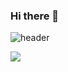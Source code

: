 ### Hi there 👋

<!--
**sangkyu-bae/sangkyu-bae** is a ✨ _special_ ✨ repository because its `README.md` (this file) appears on your GitHub profile.

Here are some ideas to get you started:

- 🔭 I’m currently working on ...
- 🌱 I’m currently learning ...
- 👯 I’m looking to collaborate on ...
- 🤔 I’m looking for help with ...
- 💬 Ask me about ...
- 📫 How to reach me: ...
- 😄 Pronouns: ...
- ⚡ Fun fact: ...
-->
![header](https://capsule-render.vercel.app/api?type=waving&color=E3826C&height=250&section=header&text=SangKyu%20Bae&fontSize=90&animation=fadeIn&fontAlignY=38&desc=%20&descAlignY=62&descAlign=62)

<img src="https://img.shields.io/badge/-C-A8B9CC?style=flat-square&logo=C&logoColor=black"/>
